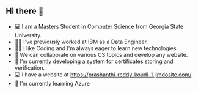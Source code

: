 ## Hi there 👋
- 💻 I am a Masters Student in Computer Science from Georgia State University.
- 👩‍💼 I've previously worked at IBM as a Data Engineer.
- 👩‍💻 I like Coding and I'm always eager to learn new technologies.
- 👯 We can collaborate on various CS topics and develop any website.
- 🔭 I’m currently developing a system for certificates storing and verification.
- 💻 I have a website at https://prashanthi-reddy-koudi-1.jimdosite.com/
- 🌱 I’m currently learning Azure
<!--
**PrashanthiKoudi/PrashanthiKoudi** is a ✨ _special_ ✨ repository because its `README.md` (this file) appears on your GitHub profile.

Here are some ideas to get you started:
- 💻 I am a Masters Student in Computer Science from Georgia State University.
- 👩‍💼 I've previously worked at IBM as a Software performance Analyst.
- 👩‍💻 I like Coding and I'm always eager to learn new technologies.
- 👯 We can collaborate on various CS topics and develop any website.
- 🔭 I’m currently developing a system for certificates storing and verification.
- 💻 I have a website at https://prashanthi-reddy-koudi-1.jimdosite.com/
- 🌱 I’m currently learning Azure

-->
